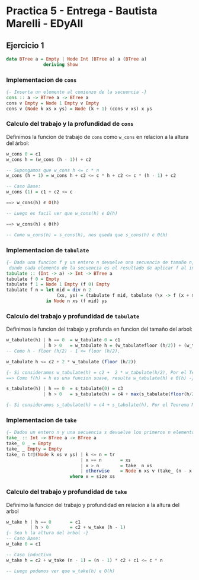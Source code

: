 # Practica 5 - Entrega - Bautista Marelli - EDyAII

## Ejercicio 1
```haskell
data BTree a = Empty | Node Int (BTree a) a (BTree a)
              deriving Show
```
### Implementacion de `cons`
```haskell
{- Inserta un elemento al comienzo de la secuencia -}
cons :: a -> BTree a -> BTree a
cons v Empty = Node 1 Empty v Empty
cons v (Node k xs x ys) = Node (k + 1) (cons v xs) x ys
```

### Calculo del trabajo y la profundidad de `cons`
Definimos la funcion de trabajo de `cons` como `w_cons` en relacion a la altura del árbol:

```haskell
w_cons 0 = c1
w_cons h = (w_cons (h - 1)) + c2

-- Supongamos que w_cons h <= c * n
w_cons (h + 1) = w_cons h + c2 <= c * h + c2 <= c * (h - 1) + c2 

-- Caso Base:
w_cons (1) = c1 + c2 <= c

==> w_cons(h) ϵ O(h)

-- Luego es facil ver que w_cons(h) ϵ Ω(h)

==> w_cons(h) ϵ Θ(h)

-- Como w_cons(h) = s_cons(h), nos queda que s_cons(h) ϵ Θ(h)
```

### Implementacion de `tabulate`
```haskell
{- Dada una funcion f y un entero n devuelve una secuencia de tamaño n,
 donde cada elemento de la secuencia es el resultado de aplicar f al indice del elemento -}
tabulate :: (Int -> a) -> Int -> BTree a
tabulate f 0 = Empty
tabulate f 1 = Node 1 Empty (f 0) Empty
tabulate f n = let mid = div n 2
                   (xs, ys) = (tabulate f mid, tabulate (\x -> f (x + mid + 1)) (n - mid - 1))
               in Node n xs (f mid) ys
```

### Calculo del trabajo y profundidad de `tabulate`
Definimos la funcion del trabajo y profunda en funcion del tamaño del arbol:
```haskell
w_tabulate(h) | h == 0  = w_tabulate 0 = c1
              | h > 0   = w_tabulate h = (w_tabulatefloor (h/2)) + (w_tabulate (h - floor (h/2) - 1) + c2)
-- Como h - floor (h/2) - 1 <= floor (h/2),

w_tabulate h <= c2 + 2 * w_tabulate (floor (h/2))

{- Si consideramos w_tabulate(h) = c2 +  2 * w_tabulate(h/2), Por el Teorema Maestro resulta w_tabulate(h) ϵ Θ(h) 
==> Como f(h) = h es una funcion suave, resulta w_tabulate(h) ϵ Θ(h) -}

s_tabulate(h) | h == 0  = s_tabulate(0) = c3
              | h > 0   = s_tabulate(h) = c4 + max(s_tabulate(floor(h/2)) + w_tabulate(h - floor(h/2) - 1))         = c4 + s_tabulate(floor(h/2))

{- Si consideramos s_tabulate(h) = c4 + s_tabulate(h), Por el Teorema Maestro resulta s_tabulate(h) in O(log h) Como f(h) = log h es una funcion suave,resulta s_tabulate(h) in O(log h) -}
```

### Implementacion de `take`
```haskell
{- Dados un entero n y una secuencia s devuelve los primeros n elementos de s -}
take_ :: Int -> BTree a -> BTree a
take_ 0 _ = Empty
take_ _ Empty = Empty
take_ n tr@(Node k xs v ys) | k <= n = tr
                            | x == n       = xs
                            | x > n        = take_ n xs
                            | otherwise    = Node n xs v (take_ (n - x - 1) ys)
                        where x = size xs
```

### Calculo del trabajo y profundidad de `take`
Definimo la funcion del trabajo y profundidad en relacion a la altura del arbol
```haskell
w_take h | h == 0       = c1
         | h > 0        = c2 + w_take (h - 1)
{- Sea h la altura del arbol -}
-- Caso Base:
w_take 0 = c1

-- Caso inductivo
w_take h = c2 + w_take (n - 1) = (n - 1) * c2 + c1 <= c * n

-- Luego podemos ver que w_take(h) ϵ O(h)
```
